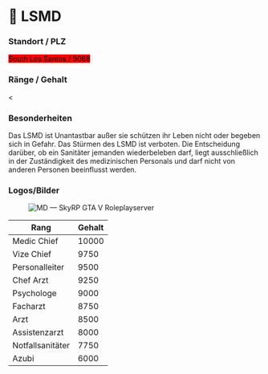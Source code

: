 # 🏥 LSMD

### Standort / PLZ <a href="#0-toc-title" id="0-toc-title"></a>

<mark style="background-color:red;">South Los Santos / 9068</mark>

### Ränge / Gehalt <a href="#0-toc-title" id="0-toc-title"></a>

<table><thead><tr><th>Rang</th><th data-type="number">Gehalt</th></tr></thead><tbody><tr><td>Medic Chief</td><td>10000</td></tr><tr><td>Vize Chief</td><td>9750</td></tr><tr><td>Personalleiter</td><td>9500</td></tr><tr><td>Chef Arzt</td><td>9250</td></tr><tr><td>Psychologe</td><td>9000</td></tr><tr><td>Facharzt</td><td>8750</td></tr><tr><td>Arzt</td><td>8500</td></tr><tr><td>Assistenzarzt</td><td>8000</td></tr><tr><td>Notfallsanitäter</td><td>7750</td></tr><tr><td>Azubi</td><td>6000</td><

### Besonderheiten <a href="#4-toc-title" id="4-toc-title"></a>

Das LSMD ist Unantastbar außer sie schützen ihr Leben nicht oder begeben sich in Gefahr. Das Stürmen des LSMD ist verboten.
Die Entscheidung darüber, ob ein Sanitäter jemanden wiederbeleben darf, liegt ausschließlich in der Zuständigkeit des medizinischen Personals und darf nicht von anderen Personen beeinflusst werden.


### Logos/Bilder <a href="#5-toc-title" id="5-toc-title"></a>

<figure><img src="https://images.squarespace-cdn.com/content/v1/5fbd64423114f732fde8591a/1620823016044-A0VOWWKGE2M824P0S6KG/lsmd.png" alt="MD — SkyRP GTA V Roleplayserver"><figcaption></figcaption></figure>
